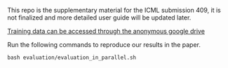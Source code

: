 This repo is the supplementary material for the ICML submission 409, it is not finalized and more detailed user guide will be updated later.

[Training data can be accessed through the anonymous google drive](https://drive.google.com/drive/folders/1ZPk9oSlZROkAV29DmgHcrhCshXB5RqXo?usp=drive_link)

Run the following commands to reproduce our results in the paper.
```
bash evaluation/evaluation_in_parallel.sh
```
